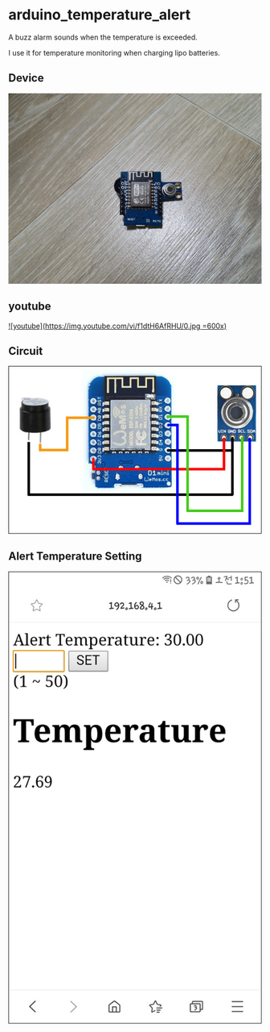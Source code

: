 # arduino_temperature_alert
A buzz alarm sounds when the temperature is exceeded.

I use it for temperature monitoring when charging lipo batteries.

## Device

![device](image/device.jpg)

## youtube

[![youtube](https://img.youtube.com/vi/f1dtH6AfRHU/0.jpg =600x)](https://www.youtube.com/watch?v=f1dtH6AfRHU)

## Circuit

![circuit](image/temperature_alert.jpg)

## Alert Temperature Setting

![setting](image/setting.jpg)
